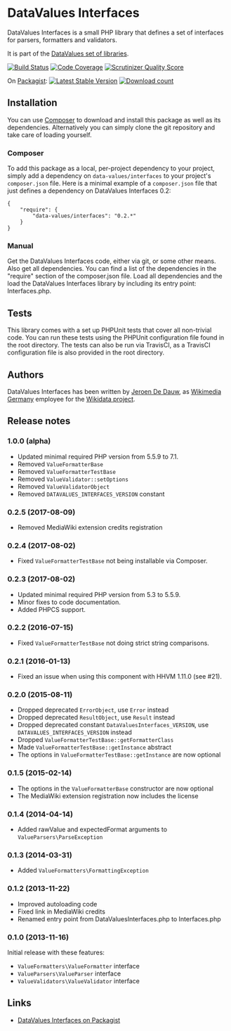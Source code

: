 # DataValues Interfaces

DataValues Interfaces is a small PHP library that defines a set of interfaces for parsers,
formatters and validators.

It is part of the [DataValues set of libraries](https://github.com/DataValues).

[![Build Status](https://secure.travis-ci.org/DataValues/Interfaces.png?branch=master)](http://travis-ci.org/DataValues/Interfaces)
[![Code Coverage](https://scrutinizer-ci.com/g/DataValues/Interfaces/badges/coverage.png?s=6432d29bf3fed068995e66093ad52e053099a916)](https://scrutinizer-ci.com/g/DataValues/Interfaces/)
[![Scrutinizer Quality Score](https://scrutinizer-ci.com/g/DataValues/Interfaces/badges/quality-score.png?s=da1bb6ea09762d9e3a143e473cdefa712db46804)](https://scrutinizer-ci.com/g/DataValues/Interfaces/)

On [Packagist](https://packagist.org/packages/data-values/interfaces):
[![Latest Stable Version](https://poser.pugx.org/data-values/interfaces/version.png)](https://packagist.org/packages/data-values/interfaces)
[![Download count](https://poser.pugx.org/data-values/interfaces/d/total.png)](https://packagist.org/packages/data-values/interfaces)

## Installation

You can use [Composer](http://getcomposer.org/) to download and install
this package as well as its dependencies. Alternatively you can simply clone
the git repository and take care of loading yourself.

### Composer

To add this package as a local, per-project dependency to your project, simply add a
dependency on `data-values/interfaces` to your project's `composer.json` file.
Here is a minimal example of a `composer.json` file that just defines a dependency on
DataValues Interfaces 0.2:

    {
        "require": {
            "data-values/interfaces": "0.2.*"
        }
    }

### Manual

Get the DataValues Interfaces code, either via git, or some other means. Also get all dependencies.
You can find a list of the dependencies in the "require" section of the composer.json file.
Load all dependencies and the load the DataValues Interfaces library by including its entry point:
Interfaces.php.

## Tests

This library comes with a set up PHPUnit tests that cover all non-trivial code. You can run these
tests using the PHPUnit configuration file found in the root directory. The tests can also be run
via TravisCI, as a TravisCI configuration file is also provided in the root directory.

## Authors

DataValues Interfaces has been written by [Jeroen De Dauw](https://www.mediawiki.org/wiki/User:Jeroen_De_Dauw),
as [Wikimedia Germany](https://wikimedia.de) employee for the [Wikidata project](https://wikidata.org/).

## Release notes

### 1.0.0 (alpha)

* Updated minimal required PHP version from 5.5.9 to 7.1.
* Removed `ValueFormatterBase`
* Removed `ValueFormatterTestBase`
* Removed `ValueValidator::setOptions`
* Removed `ValueValidatorObject`
* Removed `DATAVALUES_INTERFACES_VERSION` constant

### 0.2.5 (2017-08-09)

* Removed MediaWiki extension credits registration

### 0.2.4 (2017-08-02)

* Fixed `ValueFormatterTestBase` not being installable via Composer.

### 0.2.3 (2017-08-02)

* Updated minimal required PHP version from 5.3 to 5.5.9.
* Minor fixes to code documentation.
* Added PHPCS support.

### 0.2.2 (2016-07-15)

* Fixed `ValueFormatterTestBase` not doing strict string comparisons.

### 0.2.1 (2016-01-13)

* Fixed an issue when using this component with HHVM 1.11.0 (see #21).

### 0.2.0 (2015-08-11)

* Dropped deprecated `ErrorObject`, use `Error` instead
* Dropped deprecated `ResultObject`, use `Result` instead
* Dropped deprecated constant `DataValuesInterfaces_VERSION`, use `DATAVALUES_INTERFACES_VERSION` instead
* Dropped `ValueFormatterTestBase::getFormatterClass`
* Made `ValueFormatterTestBase::getInstance` abstract
* The options in `ValueFormatterTestBase::getInstance` are now optional

### 0.1.5 (2015-02-14)

* The options in the `ValueFormatterBase` constructor are now optional
* The MediaWiki extension registration now includes the license

### 0.1.4 (2014-04-14)

* Added rawValue and expectedFormat arguments to `ValueParsers\ParseException`

### 0.1.3 (2014-03-31)

* Added `ValueFormatters\FormattingException`

### 0.1.2 (2013-11-22)

* Improved autoloading code
* Fixed link in MediaWiki credits
* Renamed entry point from DataValuesInterfaces.php to Interfaces.php

### 0.1.0 (2013-11-16)

Initial release with these features:

* `ValueFormatters\ValueFormatter` interface
* `ValueParsers\ValueParser` interface
* `ValueValidators\ValueValidator` interface

## Links

* [DataValues Interfaces on Packagist](https://packagist.org/packages/data-values/interfaces)
